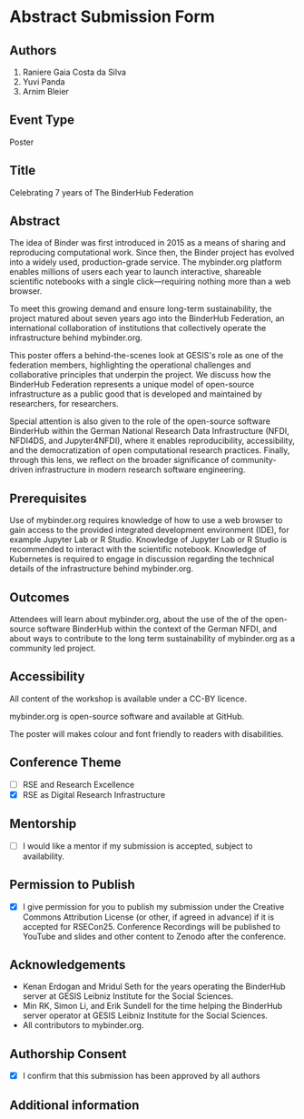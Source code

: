# Abstract Submission Form

## Authors

1. Raniere Gaia Costa da Silva
2. Yuvi Panda
3. Arnim Bleier

## Event Type

Poster

## Title

Celebrating 7 years of The BinderHub Federation

## Abstract

The idea of Binder was first introduced in 2015 as a means of sharing and reproducing computational work. Since then, the Binder project has evolved into a widely used, production-grade service. The mybinder.org platform enables millions of users each year to launch interactive, shareable scientific notebooks with a single click—requiring nothing more than a web browser.

To meet this growing demand and ensure long-term sustainability, the project matured about seven years ago into the BinderHub Federation, an international collaboration of institutions that collectively operate the infrastructure behind mybinder.org.

This poster offers a behind-the-scenes look at GESIS's role as one of the federation members, highlighting the operational challenges and collaborative principles that underpin the project. We discuss how the BinderHub Federation represents a unique model of open-source infrastructure as a public good that is developed and maintained by researchers, for researchers.

Special attention is also given to the role of the open-source software BinderHub within the German National Research Data Infrastructure (NFDI, NFDI4DS, and Jupyter4NFDI), where it enables reproducibility, accessibility, and the democratization of open computational research practices. Finally, through this lens, we reflect on the broader significance of community-driven infrastructure in modern research software engineering.

## Prerequisites

Use of mybinder.org requires knowledge of how to use a web browser to gain access to the provided integrated development environment (IDE), for example Jupyter Lab or R Studio. Knowledge of Jupyter Lab or R Studio is recommended to interact with the scientific notebook. Knowledge of Kubernetes is required to engage in discussion regarding the technical details of the infrastructure behind mybinder.org. 

## Outcomes

Attendees will learn about mybinder.org, about the use of the of the open-source software BinderHub within the context of the German NFDI, and about ways to contribute to the long term sustainability of mybinder.org as a community led project.

## Accessibility

All content of the workshop is available under a CC-BY licence.

mybinder.org is open-source software and available at GitHub.

The poster will makes colour and font friendly to readers with disabilities.

## Conference Theme

- [ ] RSE and Research Excellence
- [x] RSE as Digital Research Infrastructure

## Mentorship

- [ ] I would like a mentor if my submission is accepted, subject to availability.

## Permission to Publish

- [x] I give permission for you to publish my submission under the Creative Commons Attribution License (or other, if agreed in advance) if it is accepted for RSECon25. Conference Recordings will be published to YouTube and slides and other content to Zenodo after the conference.

## Acknowledgements

- Kenan Erdogan and Mridul Seth for the years operating the BinderHub server at GESIS Leibniz Institute for the Social Sciences.
- Min RK, Simon Li, and Erik Sundell for the time helping the BinderHub server operator at GESIS Leibniz Institute for the Social Sciences.
- All contributors to mybinder.org.

## Authorship Consent

- [x] I confirm that this submission has been approved by all authors

## Additional information
